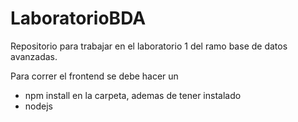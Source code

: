 # LaboratorioBDA

Repositorio para trabajar en el laboratorio 1 del ramo base de datos avanzadas.

Para correr el frontend se debe hacer un

- npm install
  en la carpeta, ademas de tener instalado
- nodejs
